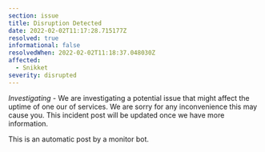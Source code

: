 ```yaml
---
section: issue
title: Disruption Detected
date: 2022-02-02T11:17:28.715177Z
resolved: true
informational: false
resolvedWhen: 2022-02-02T11:18:37.048030Z
affected:
  - Snikket
severity: disrupted
---
```

*Investigating* - We are investigating a potential issue that might affect the uptime of one our of services. We are sorry for any inconvenience this may cause you. This incident post will be updated once we have more information.

This is an automatic post by a monitor bot.
        